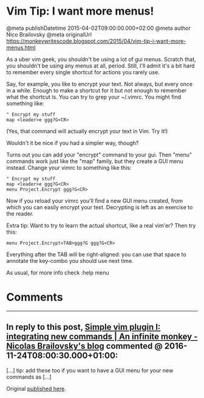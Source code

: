 # Vim Tip: I want more menus!

@meta publishDatetime 2015-04-02T09:00:00.000+02:00
@meta author Nico Brailovsky
@meta originalUrl https://monkeywritescode.blogspot.com/2015/04/vim-tip-i-want-more-menus.html

As a uber vim geek, you shouldn't be using a lot of gui menus. Scratch that, you shouldn't be using any menus at all, period. Still, I'll admit it's a bit hard to remember every single shortcut for actions you rarely use.

Say, for example, you like to encrypt your text. Not always, but every once in a while. Enough to make a shortcut for it but not enough to remember what the shortcut is. You can try to grep your ~/.vimrc. You might find something like:

```
" Encrypt my stuff
map <leader>e ggg?G<CR>
```

(Yes, that command will actually encrypt your text in Vim. Try it!)

Wouldn't it be nice if you had a simpler way, though?

Turns out you can add your "encrypt" command to your gui. Then "menu" commands work just like the "map" family, but they create a GUI menu instead. Change your vimrc to something like this:

```
" Encrypt my stuff
map <leader>e ggg?G<CR>
menu Project.Encrypt ggg?G<CR>
```

Now if you reload your vimrc you'll find a new GUI menu created, from which you can easily encrypt your text. Decrypting is left as an exercise to the reader.

Extra tip: Want to try to learn the actual shortcut, like a real vim'er? Then try this:

```
menu Project.Encrypt<TAB>ggg?G ggg?G<CR>
```

Everything after the TAB will be right-aligned: you can use that space to annotate the key-combo you should use next time.

As usual, for more info check :help menu


# Comments

---
## In reply to this post, [Simple vim plugin I: integrating new commands | An infinite monkey - Nicolas Brailovsky&#39;s blog](md_blog/2016/1124_SimplevimpluginIintegratingnewcommands.md) commented @ 2016-11-24T08:00:30.000+01:00:

[...] tip: add these too if you want to have a GUI menu for your new commands as [...]

Original [published here](md_blog/2015/0402_VimTipIwantmoremenus.md).
